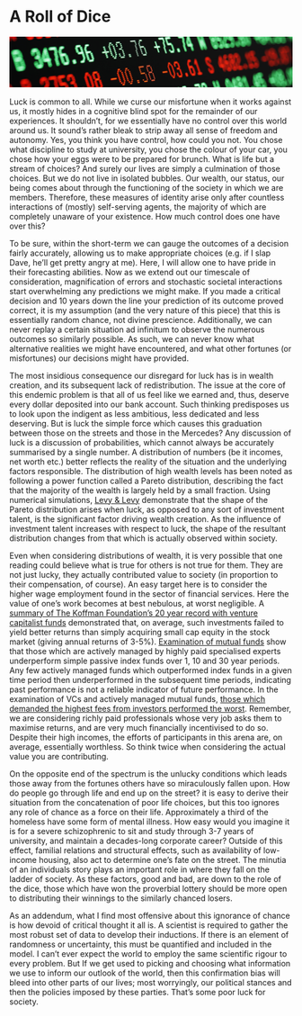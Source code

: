 # A Roll of Dice

![](../images/dice_ticker.jpeg)

Luck is common to all. While we curse our misfortune when it works against us, it mostly hides in a cognitive blind spot for the remainder of our experiences. It shouldn’t, for we essentially have no control over this world around us. It sound’s rather bleak to strip away all sense of freedom and autonomy. Yes, you think you have control, how could you not. You chose what discipline to study at university, you chose the colour of your car, you chose how your eggs were to be prepared for brunch. What is life but a stream of choices? And surely our lives are simply a culmination of those choices. But we do not live in isolated bubbles. Our wealth, our status, our being comes about through the functioning of the society in which we are members. Therefore, these measures of identity arise only after countless interactions of (mostly) self-serving agents, the majority of which are completely unaware of your existence. How much control does one have over this?

To be sure, within the short-term we can gauge the outcomes of a decision fairly accurately, allowing us to make appropriate choices (e.g. if I slap Dave, he’ll get pretty angry at me). Here, I will allow one to have pride in their forecasting abilities. Now as we extend out our timescale of consideration, magnification of errors and stochastic societal interactions start overwhelming any predictions we might make. If you made a critical decision and 10 years down the line your prediction of its outcome proved correct, it is my assumption (and the very nature of this piece) that this is essentially random chance, not divine prescience. Additionally, we can never replay a certain situation ad infinitum to observe the numerous outcomes so similarly possible. As such, we can never know what alternative realities we might have encountered, and what other fortunes (or misfortunes) our decisions might have provided.

The most insidious consequence our disregard for luck has is in wealth creation, and its subsequent lack of redistribution. The issue at the core of this endemic problem is that all of us feel like we earned and, thus, deserve every dollar deposited into our bank account. Such thinking predisposes us to look upon the indigent as less ambitious, less dedicated and less deserving. But is luck the simple force which causes this graduation between those on the streets and those in the Mercedes? Any discussion of luck is a discussion of probabilities, which cannot always be accurately summarised by a single number. A distribution of numbers (be it incomes, net worth etc.) better reflects the reality of the situation and the underlying factors responsible. The distribution of high wealth levels has been noted as following a power function called a Pareto distribution, describing the fact that the majority of the wealth is largely held by a small fraction. Using numerical simulations, [Levy & Levy](www.mitpressjournals.org/doi/abs/10.1162/003465303322369830?journalCode=rest) demonstrate that the shape of the Pareto distribution arises when luck, as opposed to any sort of investment talent, is the significant factor driving wealth creation. As the influence of investment talent increases with respect to luck, the shape of the resultant distribution changes from that which is actually observed within society.

Even when considering distributions of wealth, it is very possible that one reading could believe what is true for others is not true for them. They are not just lucky, they actually contributed value to society (in proportion to their compensation, of course). An easy target here is to consider the higher wage employment found in the sector of financial services. Here the value of one’s work becomes at best nebulous, at worst negligible. A [summary of The Koffman Foundation’s 20 year record with venture capitalist funds](https://www.kauffman.org/entrepreneurship/reports/we-have-met-the-enemy-and-he-is-us/) demonstrated that, on average, such investments failed to yield better returns than simply acquiring small cap equity in the stock market (giving annual returns of 3-5%). [Examination of mutual funds](https://onlinelibrary.wiley.com/doi/abs/10.1111/j.0732-8516.2005.00090.x) show that those which are actively managed by highly paid specialised experts underperform simple passive index funds over 1, 10 and 30 year periods. Any few actively managed funds which outperformed index funds in a given time period then underperformed in the subsequent time periods, indicating past performance is not a reliable indicator of future performance. In the examination of VCs and actively managed mutual funds, [those which demanded the highest fees from investors performed the worst](http://hkbeta.morningstar.com/ods_images/2015Jun_Morningstar%20Active-Passive%20Barometer.pdf). Remember, we are considering richly paid professionals whose very job asks them to maximise returns, and are very much financially incentivised to do so. Despite their high incomes, the efforts of participants in this arena are, on average, essentially worthless. So think twice when considering the actual value you are contributing.

On the opposite end of the spectrum is the unlucky conditions which leads those away from the fortunes others have so miraculously fallen upon. How do people go through life and end up on the street? it is easy to derive their situation from the concatenation of poor life choices, but this too ignores any role of chance as a force on their life. Approximately a third of the homeless have some form of mental illness. How easy would you imagine it is for a severe schizophrenic to sit and study through 3-7 years of university, and maintain a decades-long corporate career? Outside of this effect, familial relations and structural effects, such as availability of low-income housing, also act to determine one’s fate on the street. The minutia of an individuals story plays an important role in where they fall on the ladder of society. As these factors, good and bad, are down to the role of the dice, those which have won the proverbial lottery should be more open to distributing their winnings to the similarly chanced losers.

As an addendum, what I find most offensive about this ignorance of chance is how devoid of critical thought it all is. A scientist is required to gather the most robust set of data to develop their inductions. If there is an element of randomness or uncertainty, this must be quantified and included in the model. I can’t ever expect the world to employ the same scientific rigour to every problem. But If we get used to picking and choosing what information we use to inform our outlook of the world, then this confirmation bias will bleed into other parts of our lives; most worryingly, our political stances and then the policies imposed by these parties. That’s some poor luck for society.

